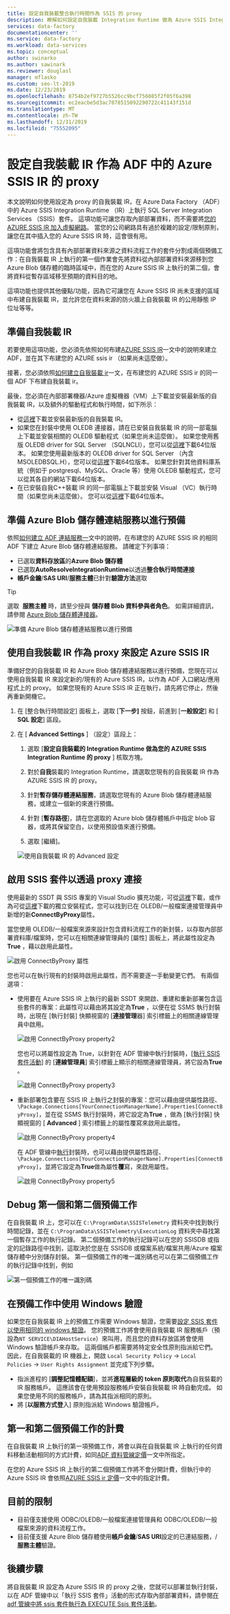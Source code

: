 ```yaml
---
title: 設定自我裝載整合執行時間作為 SSIS 的 proxy
description: 瞭解如何設定自我裝載 Integration Runtime 做為 Azure SSIS Integration Runtime 的 proxy。
services: data-factory
documentationcenter: ''
ms.service: data-factory
ms.workload: data-services
ms.topic: conceptual
author: swinarko
ms.author: sawinark
ms.reviewer: douglasl
manager: mflasko
ms.custom: seo-lt-2019
ms.date: 12/23/2019
ms.openlocfilehash: 8754b2ef9727b5526cc9bcf756085f2f05f6a398
ms.sourcegitcommit: ec2eacbe5d3ac7878515092290722c41143f151d
ms.translationtype: MT
ms.contentlocale: zh-TW
ms.lasthandoff: 12/31/2019
ms.locfileid: "75552095"
---
```

# <a name="configure-self-hosted-ir-as-a-proxy-for-azure-ssis-ir-in-adf"></a>設定自我裝載 IR 作為 ADF 中的 Azure SSIS IR 的 proxy

本文說明如何使用設定為 proxy 的自我裝載 IR，在 Azure Data Factory （ADF）中的 Azure SSIS Integration Runtime （IR）上執行 SQL Server Integration Services （SSIS）套件。  這項功能可讓您存取內部部署資料，而不需要將[您的 AZURE SSIS IR 加入虛擬網路](https://docs.microsoft.com/azure/data-factory/join-azure-ssis-integration-runtime-virtual-network)。  當您的公司網路具有過於複雜的設定/限制原則，讓您在其中插入您的 Azure SSIS IR 時，這會很有用。

這項功能會將包含具有內部部署資料來源之資料流程工作的套件分割成兩個預備工作：在自我裝載 IR 上執行的第一個作業會先將資料從內部部署資料來源移到您 Azure Blob 儲存體的臨時區域中，而在您的 Azure SSIS IR 上執行的第二個，會將資料從暫存區域移至預期的資料目的地。

這項功能也提供其他優點/功能，因為它可讓您在 Azure SSIS IR 尚未支援的區域中布建自我裝載 IR，並允許您在資料來源的防火牆上自我裝載 IR 的公用靜態 IP 位址等等。

## <a name="prepare-self-hosted-ir"></a>準備自我裝載 IR

若要使用這項功能，您必須先依照如何布建[AZURE SSIS IR](https://docs.microsoft.com/azure/data-factory/tutorial-deploy-ssis-packages-azure)一文中的說明來建立 ADF，並在其下布建您的 AZURE ssis ir （如果尚未這麼做）。

接著，您必須依照[如何建立自我裝載 ir](https://docs.microsoft.com/azure/data-factory/create-self-hosted-integration-runtime)一文，在布建您的 AZURE SSIS ir 的同一個 ADF 下布建自我裝載 ir。

最後，您必須在內部部署機器/Azure 虛擬機器（VM）上下載並安裝最新版的自我裝載 IR，以及額外的驅動程式和執行時間，如下所示：
- 從[這裡](https://www.microsoft.com/download/details.aspx?id=39717)下載並安裝最新版的自我裝載 IR。
- 如果您在封裝中使用 OLEDB 連接器，請在已安裝自我裝載 IR 的同一部電腦上下載並安裝相關的 OLEDB 驅動程式（如果您尚未這麼做）。  如果您使用舊版 OLEDB driver for SQL Server （SQLNCLI），您可以從[這裡](https://www.microsoft.com/download/details.aspx?id=50402)下載64位版本。  如果您使用最新版本的 OLEDB driver for SQL Server （內含 MSOLEDBSQL.H），您可以從[這裡](https://www.microsoft.com/download/details.aspx?id=56730)下載64位版本。  如果您針對其他資料庫系統（例如于 postgresql、MySQL、Oracle 等）使用 OLEDB 驅動程式，您可以從其各自的網站下載64位版本。
- 在已安裝自我C++裝載 IR 的同一部電腦上下載並安裝 Visual （VC）執行時間（如果您尚未這麼做）。  您可以從[這裡](https://www.microsoft.com/download/details.aspx?id=40784)下載64位版本。

## <a name="prepare-azure-blob-storage-linked-service-for-staging"></a>準備 Azure Blob 儲存體連結服務以進行預備

依照[如何建立 ADF 連結服務一](https://docs.microsoft.com/azure/data-factory/quickstart-create-data-factory-portal#create-a-linked-service)文中的說明，在布建您的 AZURE SSIS IR 的相同 ADF 下建立 Azure Blob 儲存體連結服務。  請確定下列事項：
- 已選取**資料存放區**的**Azure Blob 儲存體**
- 已選取**AutoResolveIntegrationRuntime**以透過**整合執行時間連接**
- **帳戶金鑰**/**SAS URI**/**服務主體**已針對**驗證方法**選取

>[!TIP]
>選取  **服務主體** 時，請至少授與 **儲存體 Blob 資料參與者角色**。 如需詳細資訊，請參閱 [Azure Blob 儲存體連接器](connector-azure-blob-storage.md#linked-service-properties)。

![準備 Azure Blob 儲存體連結服務以進行預備](media/self-hosted-integration-runtime-proxy-ssis/shir-azure-blob-storage-linked-service.png)

## <a name="configure-azure-ssis-ir-with-self-hosted-ir-as-a-proxy"></a>使用自我裝載 IR 作為 proxy 來設定 Azure SSIS IR

準備好您的自我裝載 IR 和 Azure Blob 儲存體連結服務以進行預備，您現在可以使用自我裝載 IR 來設定新的/現有的 Azure SSIS IR，以作為 ADF 入口網站/應用程式上的 proxy。  如果您現有的 Azure SSIS IR 正在執行，請先將它停止，然後再重新開機它。

1. 在 [整合執行時間設定] 面板上，選取 [**下一步]** 按鈕，前進到 [**一般設定**] 和 [ **SQL 設定**] 區段。 

1. 在 [ **Advanced Settings** ] （設定）區段上：

   1. 選取 [**設定自我裝載的 Integration Runtime 做為您的 AZURE SSIS Integration Runtime 的 proxy** ] 核取方塊。 

   1. 對於**自我**裝載的 Integration Runtime，請選取您現有的自我裝載 IR 作為 AZURE SSIS IR 的 proxy。

   1. 針對**暫存儲存體連結服務**，請選取您現有的 Azure Blob 儲存體連結服務，或建立一個新的來進行預備。

   1. 針對 [**暫存路徑**]，請在您選取的 Azure blob 儲存體帳戶中指定 blob 容器，或將其保留空白，以使用預設值來進行預備。

   1. 選取 [繼續]。

   ![使用自我裝載 IR 的 Advanced 設定](./media/tutorial-create-azure-ssis-runtime-portal/advanced-settings-shir.png)

## <a name="enable-ssis-packages-to-connect-by-proxy"></a>啟用 SSIS 套件以透過 proxy 連接

使用最新的 SSDT 與 SSIS 專案的 Visual Studio 擴充功能，可從[這裡](https://marketplace.visualstudio.com/items?itemName=SSIS.SqlServerIntegrationServicesProjects)下載，或作為可從[這裡](https://docs.microsoft.com/sql/ssdt/download-sql-server-data-tools-ssdt?view=sql-server-2017#ssdt-for-vs-2017-standalone-installer)下載的獨立安裝程式，您可以找到已在 OLEDB/一般檔案連接管理員中新增的新**ConnectByProxy**屬性。  

當您使用 OLEDB/一般檔案來源來設計包含資料流程工作的新封裝，以存取內部部署資料庫/檔案時，您可以在相關連線管理員的 [屬性] 面板上，將此屬性設定為**True** ，藉以啟用此屬性。

![啟用 ConnectByProxy 屬性](media/self-hosted-integration-runtime-proxy-ssis/shir-connection-manager-properties.png)

您也可以在執行現有的封裝時啟用此屬性，而不需要逐一手動變更它們。  有兩個選項：
- 使用要在 Azure SSIS IR 上執行的最新 SSDT 來開啟、重建和重新部署包含這些套件的專案：此屬性可以藉由將其設定為**True** ，以便在從 SSMS 執行封裝時，出現在 [執行封裝] 快顯視窗的 [**連接管理**器] 索引標籤上的相關連線管理員中啟用。

  ![啟用 ConnectByProxy property2](media/self-hosted-integration-runtime-proxy-ssis/shir-connection-managers-tab-ssms.png)

  您也可以將屬性設定為 True，以針對在 ADF 管線中執行封裝時，[[執行 SSIS 套件活動](https://docs.microsoft.com/azure/data-factory/how-to-invoke-ssis-package-ssis-activity)] 的 [**連線管理員**] 索引標籤上顯示的相關連線管理員，將它設為**True** 。
  
  ![啟用 ConnectByProxy property3](media/self-hosted-integration-runtime-proxy-ssis/shir-connection-managers-tab-ssis-activity.png)

- 重新部署包含要在 SSIS IR 上執行之封裝的專案：您可以藉由提供屬性路徑、`\Package.Connections[YourConnectionManagerName].Properties[ConnectByProxy]`，並在從 SSMS 執行封裝時，將它設定為**True** ，做為 [執行封裝] 快顯視窗的 [ **Advanced** ] 索引標籤上的屬性覆寫來啟用此屬性。

  ![啟用 ConnectByProxy property4](media/self-hosted-integration-runtime-proxy-ssis/shir-advanced-tab-ssms.png)

  在 ADF 管線中[執行](https://docs.microsoft.com/azure/data-factory/how-to-invoke-ssis-package-ssis-activity)封裝時，也可以藉由提供屬性路徑、`\Package.Connections[YourConnectionManagerName].Properties[ConnectByProxy]`，並將它設定為**True**做為屬性**覆**寫，來啟用屬性。
  
  ![啟用 ConnectByProxy property5](media/self-hosted-integration-runtime-proxy-ssis/shir-property-overrides-tab-ssis-activity.png)

## <a name="debug-the-first-and-second-staging-tasks"></a>Debug 第一個和第二個預備工作

在自我裝載 IR 上，您可以在 `C:\ProgramData\SSISTelemetry` 資料夾中找到執行時間記錄，並在 `C:\ProgramData\SSISTelemetry\ExecutionLog` 資料夾中尋找第一個暫存工作的執行記錄。  第二個預備工作的執行記錄可以在您的 SSISDB 或指定的記錄路徑中找到，這取決於您是在 SSISDB 或檔案系統/檔案共用/Azure 檔案儲存體中分別儲存封裝。  第一個預備工作的唯一識別碼也可以在第二個預備工作的執行記錄中找到，例如 

![第一個預備工作的唯一識別碼](media/self-hosted-integration-runtime-proxy-ssis/shir-first-staging-task-guid.png)

## <a name="using-windows-authentication-in-staging-tasks"></a>在預備工作中使用 Windows 驗證

如果您在自我裝載 IR 上的預備工作需要 Windows 驗證，您需要[設定 SSIS 套件以使用相同的 windows 驗證](https://docs.microsoft.com/sql/integration-services/lift-shift/ssis-azure-connect-with-windows-auth?view=sql-server-ver15)。 您的預備工作將會使用自我裝載 IR 服務帳戶（預設為`NT SERVICE\DIAHostService`）來叫用，而且您的資料存放區將會使用 Windows 驗證帳戶來存取。 這兩個帳戶都需要將特定安全性原則指派給它們。 因此，在自我裝載的 IR 機器上，開啟 `Local Security Policy` -> `Local Policies` -> `User Rights Assignment` 並完成下列步驟。
- 指派進程的 [**調整記憶體配額**]，並將**進程層級的 token 原則取代**為自我裝載的 IR 服務帳戶。 這應該會在使用預設服務帳戶安裝自我裝載 IR 時自動完成。 如果您使用不同的服務帳戶，請為其指派相同的原則。
- 將 [**以服務方式登**入] 原則指派給 Windows 驗證帳戶。

## <a name="billing-for-the-first-and-second-staging-tasks"></a>第一和第二個預備工作的計費

在自我裝載 IR 上執行的第一項預備工作，將會以與在自我裝載 IR 上執行的任何資料移動活動相同的方式計費，如同[ADF 資料管線定價](https://azure.microsoft.com/pricing/details/data-factory/data-pipeline/)一文中所指定。

在您的 Azure SSIS IR 上執行的第二個預備工作將不會分開計費，但執行中的 Azure SSIS IR 會依照[AZURE SSIS ir 定價](https://azure.microsoft.com/pricing/details/data-factory/ssis/)一文中的指定計費。

## <a name="current-limitations"></a>目前的限制

- 目前僅支援使用 ODBC/OLEDB/一般檔案連接管理員和 ODBC/OLEDB/一般檔案來源的資料流程工作。 
- 目前僅支援 Azure Blob 儲存體使用**帳戶金鑰**/**SAS URI**設定的已連結服務，/**服務主體**驗證。

## <a name="next-steps"></a>後續步驟

將自我裝載 IR 設定為 Azure SSIS IR 的 proxy 之後，您就可以部署並執行封裝，以在 ADF 管線中以「執行 SSIS 套件」活動的形式存取內部部署資料，請參閱[在 adf 管線中將 ssis 套件執行為 EXECUTE Ssis 套件活動](https://docs.microsoft.com/azure/data-factory/how-to-invoke-ssis-package-ssis-activity)。